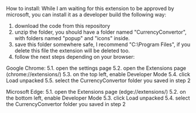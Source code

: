 How to install:
While I am waiting for this extension to be approved by microsoft, you can install it as a developer build the following way:

1. download the code from this repository
2. unzip the folder, you should have a folder named "CurrencyConvertor", with folders named "popup" and "icons" inside.
3. save this folder somewhere safe, I recommend "C:\Program Files", if you delete this file the extension will be deleted too.
4. follow the next steps depending on your browser:

Google Chrome:
5.1. open the settings page
5.2. open the Extensions page (chrome://extensions/)
5.3. on the top left, enable Developer Mode
5.4. click Load unpacked
5.5. select the CurrencyConvertor folder you saved in step 2

Microsoft Edge:
5.1. open the Extensions page (edge://extensions/)
5.2. on the bottom left, enable Developer Mode
5.3. click Load unpacked
5.4. select the CurrencyConvertor folder you saved in step 2